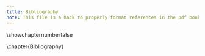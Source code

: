 ```yaml
---
title: Bibliography
note: This file is a hack to properly format references in the pdf book.
---
```


\showchapternumberfalse

\chapter{Bibliography}

